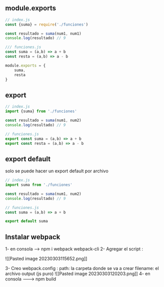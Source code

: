 ## module.exports

```js
// index.js
const {suma} = require('./funciones')

const resultado = suma(num1, num1)
console.log(resultado) // 9
```
```js
/// funciones.js
const suma = (a,b) => a + b
const resta = (a,b) => a - b

module.exports = {
	suma,
	resta
}
```

## export
```js
// index.js
import {suma} from './funciones'

const resultado = suma(num1, num2)
console.log(resultado) // 9
```
```js
// funciones.js
export const suma = (a,b) => a + b
export const resta = (a,b) => a - b
```

## export default
solo se puede hacer un export default por archivo
```js
// index.js
import suma from './funciones'

const resultado = suma(num1, num2)
console.log(resultado) // 9
```
```js
// funciones.js
const suma = (a,b) => a + b

export default suma
```
## Instalar webpack

1- en consola --> npm i webpack webpack-cli
2- Agregar el script : 

![[Pasted image 20230303115652.png]]

3- Creo webpack.config : 
path: la carpeta donde se va a crear
filename: el archivo output (js puro)
![[Pasted image 20230303120203.png]]
4- en consola ---> npm build